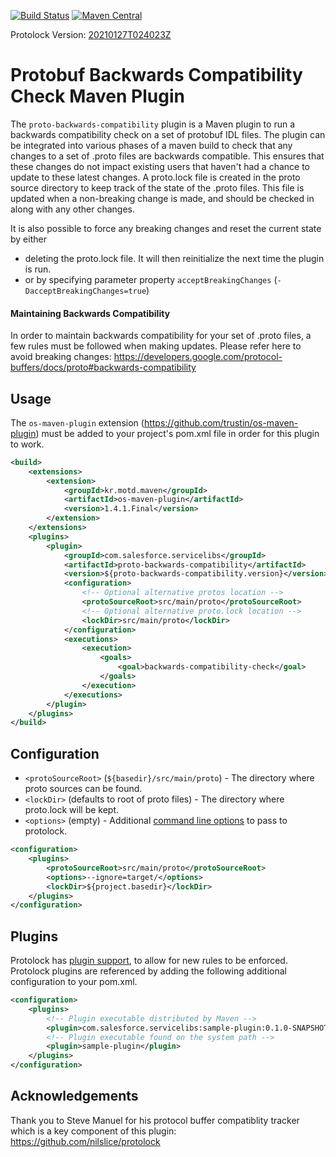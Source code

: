 [![Build Status](https://travis-ci.org/salesforce/proto-backwards-compat-maven-plugin.svg?branch=master)](https://travis-ci.org/salesforce/proto-backwards-compat-maven-plugin) 
[![Maven Central](https://maven-badges.herokuapp.com/maven-central/com.salesforce.servicelibs/proto-backwards-compatibility/badge.svg)](https://maven-badges.herokuapp.com/maven-central/com.salesforce.servicelibs/proto-backwards-compatibility)

Protolock Version: [20210127T024023Z](https://github.com/nilslice/protolock/releases/tag/v0.15.1)

# Protobuf Backwards Compatibility Check Maven Plugin

The <code>proto-backwards-compatibility</code> plugin is a Maven plugin to
run a backwards compatibility check on a set of protobuf IDL files. The plugin
can be integrated into various phases of a maven build to check that any changes to
a set of .proto files are backwards compatible. This ensures that these changes do
not impact existing users that haven't had a chance to update to these latest changes.
A proto.lock file is created in the proto source directory to keep
track of the state of the .proto files. This file is updated when a non-breaking change
is made, and should be checked in along with any other changes.

It is also possible to force any breaking changes and reset the current state
by either 
* deleting the proto.lock file. It will then reinitialize the next time the
plugin is run.
* or by specifying parameter property `acceptBreakingChanges` (`-DacceptBreakingChanges=true`)

#### Maintaining Backwards Compatibility
In order to maintain backwards compatibility for your set of .proto files, a few
rules must be followed when making updates. Please refer here to avoid breaking changes:
https://developers.google.com/protocol-buffers/docs/proto#backwards-compatibility

## Usage

The <code>os-maven-plugin</code> extension (https://github.com/trustin/os-maven-plugin) 
must be added to your project's pom.xml file in order for this plugin to work.

```xml
<build>
    <extensions>
        <extension>
            <groupId>kr.motd.maven</groupId>
            <artifactId>os-maven-plugin</artifactId>
            <version>1.4.1.Final</version>
        </extension>
    </extensions>
    <plugins>
        <plugin>
            <groupId>com.salesforce.servicelibs</groupId>
            <artifactId>proto-backwards-compatibility</artifactId>
            <version>${proto-backwards-compatibility.version}</version>
            <configuration>
                <!-- Optional alternative protos location -->
                <protoSourceRoot>src/main/proto</protoSourceRoot>
                <!-- Optional alternative proto.lock location -->
                <lockDir>src/main/proto</lockDir>
            </configuration>
            <executions>
                <execution>
                    <goals>
                        <goal>backwards-compatibility-check</goal>
                    </goals>
                </execution>
            </executions>
        </plugin>
    </plugins>
</build>
```

## Configuration

* `<protoSourceRoot>` (`${basedir}/src/main/proto`) - The directory where proto sources can be found.
* `<lockDir>` (defaults to root of proto files) - The directory where proto.lock will be kept.
* `<options>` (empty) - Additional [command line options](https://github.com/nilslice/protolock#usage) to pass to protolock.

```xml
<configuration>
    <plugins>
        <protoSourceRoot>src/main/proto</protoSourceRoot>
        <options>--ignore=target/</options>
        <lockDir>${project.basedir}</lockDir>
    </plugins>
</configuration>
```

## Plugins
Protolock has [plugin support](https://github.com/nilslice/protolock/wiki/Plugins), to allow
for new rules to be enforced. Protolock plugins are referenced by adding the following
additional configuration to your pom.xml.

```xml
<configuration>
    <plugins>
        <!-- Plugin executable distributed by Maven -->
        <plugin>com.salesforce.servicelibs:sample-plugin:0.1.0-SNAPSHOT:${os.detected.classifier}</plugin>
        <!-- Plugin executable found on the system path -->
        <plugin>sample-plugin</plugin>
    </plugins>
</configuration>
```

## Acknowledgements
Thank you to Steve Manuel for his protocol buffer compatiblity tracker which
is a key component of this plugin: https://github.com/nilslice/protolock
